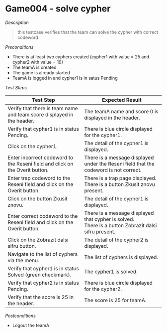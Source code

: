 # Game004 - solve cypher

*Description*
>this testcase verifies that the team can solve the cypher with correct codeword

*Preconditions*
* There is at least two cyphers created (cypher1 with value = 25 and cypher2 with value = 10)
* The teamA is created
* The game is already started
* TeamA is logged in and cypher1 is in satus Pending

*Test Steps*

|Test Step|Expected Result|
|---------|---------------|
|Verify that there is team name and team score displayed in the header.|The teamA name and score 0 is displayed in the header.|
|Verify that cypher1 is in status Pending.|There is blue circle displayed for the cypher1.|
|Click on the cypher1.|The detail of the cypher1 is displayed.|
|Enter incorrect codeword to the Reseni field and click on the Overit button.|There is a message displayed under the Reseni field that the codeword is not correct.|
|Enter trap codeword to the Reseni field and click on the Overit button.|There is a trap page displayed.<br>There is a button Zkusit znovu present.|
|Click on the button Zkusit znovu.|The detail of the cypher1 is displayed.|
|Enter correct codeword to the Reseni field and click on the Overit button.|There is a message displayed that cypher is solved.<br>There is a button Zobrazit dalsi sifru present.|
|Click on the Zobrazit dalsi sifru button.|The detail of the cypher2 is displayed.|
|Navigate to the list of cyphers via the menu.|The list of cyphers is displayed.|
|Verify that cypher1 is in status Solved (green checkmark).|The cypher1 is solved.|
|Verify that cypher2 is in status Pending.|There is blue circle displayed for the cypher2.|
|Verify that the score is 25 in the header.|The score is 25 for teamA.|

*Postconditions*
* Logout the teamA